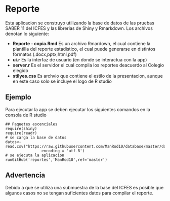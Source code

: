 # Reporte

Esta aplicacion se construyo utilizando la base de datos de las pruebas SABER 11 del ICFES y las librerias de Shiny y Rmarkdown. Los archivos denotan lo siguiente:

* **Reporte - copia.Rmd** Es un archivo Rmardown, el cual contiene la plantilla del reporte estadistico, el cual puede generarse en distintos formatos (.docx,pptx,html,pdf)
* **ui.r** Es la interfaz de usuario (en donde se interactua con la app)
* **server.r** Es el servidor el cual compila los reportes deacuerdo al Colegio elegido
* **stilyes.css** Es archvio que contiene el estilo de la presentacion, aunque en este caso solo se incluye el logo de R studio

## Ejemplo

Para ejecutar la app se deben ejecutar los siguientes comandos en la consola de R studio

```
## Paquetes escenciales
require(shiny)
require(readr)
# se carga la base de datos
datos<-read.csv("https://raw.githubusercontent.com/ManRod10/database/master/datos.csv",
                encoding = 'utf-8')
# se ejecuta la aplicacion
runGitHub('reportes','ManRod10',ref='master')
```

## Advertencia

Debido a que se utiliza una submuestra de la base del ICFES es posible que algunos casos no se tengan suficientes datos para compilar el reporte.
